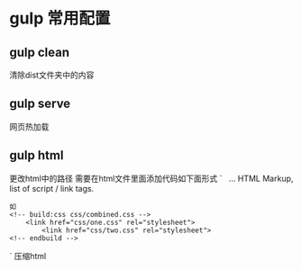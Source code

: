 # gulp 常用配置

## gulp clean 
   清除dist文件夹中的内容

## gulp serve
   网页热加载

## gulp html 
   更改html中的路径
   需要在html文件里面添加代码如下面形式
   `
   	<!-- build:<type>(alternate search path) <path> <parameters> -->
		... HTML Markup, list of script / link tags.
	<!-- endbuild -->
	  
	如     
	<!-- build:css css/combined.css -->
		<link href="css/one.css" rel="stylesheet">
	    	<link href="css/two.css" rel="stylesheet">
	<!-- endbuild -->
   `
   压缩html
  

   

